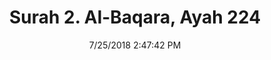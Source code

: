 ---
title       : "Surah 2. Al-Baqara, Ayah 224"
date        : 7/25/2018 2:47:42 PM
draft       : false
type        : "quran"
layout      : "compare"
BookCode    : "CMP"
SurahNumber : "2"
AyahNumber  : "224"
TotalAyah   : "286"
---